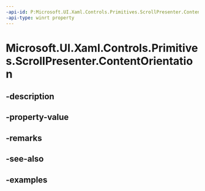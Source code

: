 ```yaml
---
-api-id: P:Microsoft.UI.Xaml.Controls.Primitives.ScrollPresenter.ContentOrientation
-api-type: winrt property
---
```


# Microsoft.UI.Xaml.Controls.Primitives.ScrollPresenter.ContentOrientation

<!--
public Microsoft.UI.Xaml.Controls.ContentOrientation ContentOrientation { get; set; }
-->


## -description

## -property-value

## -remarks

## -see-also

## -examples


